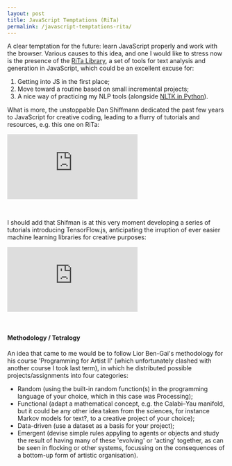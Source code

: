 ```yaml
---
layout: post
title: JavaScript Temptations (RiTa) 
permalink: /javascript-temptations-rita/
---
```


A clear temptation for the future: learn JavaScript properly and work with the browser. Various causes to this idea, and one I would like to stress now is the presence of the [RiTa Library](http://rednoise.org/rita/), a set of tools for text analysis and generation in JavaScript, which could be an excellent excuse for:
1. Getting into JS in the first place;
2. Move toward a routine based on small incremental projects;
3. A nice way of practicing my NLP tools (alongside [NLTK in Python](http://www.nltk.org/)).


What is more, the unstoppable Dan Shiffmann dedicated the past few years to JavaScript for creative coding, leading to a flurry of tutorials and resources, e.g. this one on RiTa:

<div class="video-container">
<iframe max-width="100%" height="auto" src="https://www.youtube.com/embed/lIPEvh8HbGQ" frameborder="0" allow="autoplay; encrypted-media" allowfullscreen></iframe>
</div>
<p>&nbsp;</p>

I should add that Shifman is at this very moment developing a series of tutorials introducing TensorFlow.js, anticipating 
the irruption of ever easier machine learning libraries for creative purposes:

<div class="video-container">
<iframe max-width="100%" height="auto" src="https://www.youtube.com/embed/videoseries?list=PLRqwX-V7Uu6YIeVA3dNxbR9PYj4wV31oQ" frameborder="0" allow="autoplay; encrypted-media" allowfullscreen></iframe>
</div>

<p>&nbsp;</p>

#### Methodology / Tetralogy

An idea that came to me would be to follow Lior Ben-Gai's methodology for his course 'Programming for Artist II' (which unfortunately clashed with another course I took last term), in which he distributed possible projects/assignments  into four categories:
- Random (using the built-in random function(s) in the programming language of your choice, which in this case was Processing);
- Functional (adapt a mathematical concept, e.g. the Calabi–Yau manifold, but it could be any other idea taken from the sciences, for instance Markov models for text?, to a creative project of your choice);
- Data-driven (use a dataset as a basis for your project);
- Emergent (devise simple rules appyling to agents or objects and study the result of having many of these 'evolving' or 'acting' together, as can be seen in flocking or other systems, focussing on the consequences of a bottom-up form of artistic organisation).


